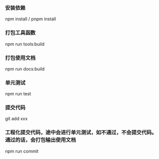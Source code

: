 ### 安装依赖
npm install / pnpm install

### 打包工具函数
npm run tools:build

### 打包使用文档
npm run docs:build

### 单元测试
npm run test

### 提交代码
git add xxx

### 工程化提交代码，途中会进行单元测试，如不通过，不会提交代码。通过的话，会打包输出使用文档
npm run commit

